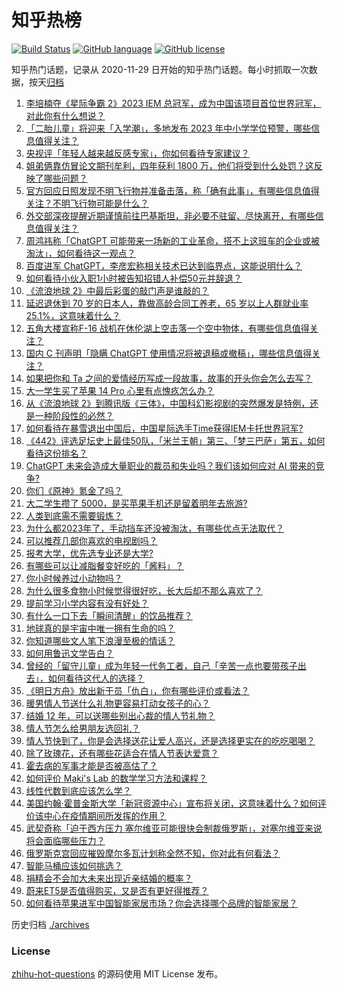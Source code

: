 # 知乎热榜
[![Build Status](https://github.com/ToWeLong/zhihu-hot-questions/workflows/CI/badge.svg)](https://github.com/ToWeLong/zhihu-hot-questions/actions)
[![GitHub language](https://img.shields.io/badge/language-golang-orange.svg)](https://golang.org/)
[![GitHub license](https://img.shields.io/github/license/ToWeLong/zhihu-hot-questions)](https://github.com/ToWeLong/zhihu-hot-questions/blob/main/LICENSE)

知乎热门话题，记录从 2020-11-29 日开始的知乎热门话题。每小时抓取一次数据，按天[归档](./archives)

<!-- BEGIN -->

1. [李培楠夺《星际争霸 2》2023 IEM 总冠军，成为中国该项目首位世界冠军，对此你有什么想说？](https://www.zhihu.com/question/583694151)
1. [「二胎儿童」将迎来「入学潮」，多地发布 2023 年中小学学位预警，哪些信息值得关注？](https://www.zhihu.com/question/583646196)
1. [央视评「年轻人越来越反感专家」，你如何看待专家建议？](https://www.zhihu.com/question/582958215)
1. [姐弟俩靠仿冒论文期刊牟利，四年获利 1800 万，他们将受到什么处罚？这反映了哪些问题？](https://www.zhihu.com/question/583613698)
1. [官方回应日照发现不明飞行物并准备击落，称「确有此事」，有哪些信息值得关注？不明飞行物可能是什么？](https://www.zhihu.com/question/583594930)
1. [外交部深夜提醒近期谨慎前往巴基斯坦，非必要不驻留、尽快离开，有哪些信息值得关注？](https://www.zhihu.com/question/583570759)
1. [周鸿祎称「ChatGPT 可能带来一场新的工业革命，搭不上这班车的企业或被淘汰」，如何看待这一观点？](https://www.zhihu.com/question/583142620)
1. [百度进军 ChatGPT，李彦宏称相关技术已达到临界点，这能说明什么？](https://www.zhihu.com/question/583274744)
1. [如何看待小伙入职1小时被告知招错人补偿50元并辞退？](https://www.zhihu.com/question/583434517)
1. [《流浪地球 2》中最后彩蛋的敲门声是谁敲的？](https://www.zhihu.com/question/580835953)
1. [延迟退休到 70 岁的日本人，靠做高龄合同工养老，65 岁以上人群就业率 25.1%，这意味着什么？](https://www.zhihu.com/question/583556603)
1. [五角大楼宣称F-16 战机在休伦湖上空击落一个空中物体，有哪些信息值得关注？](https://www.zhihu.com/question/583725956)
1. [国内 C 刊声明「隐瞒 ChatGPT 使用情况将被退稿或撤稿」，哪些信息值得关注？](https://www.zhihu.com/question/583569711)
1. [如果把你和 Ta 之间的爱情经历写成一段故事，故事的开头你会怎么去写？](https://www.zhihu.com/question/583149939)
1. [大一学生买了苹果 14 Pro 心里有点愧疚怎么办？](https://www.zhihu.com/question/582616536)
1. [从《流浪地球 2》到腾讯版《三体》，中国科幻影视剧的突然爆发是特例，还是一种阶段性的必然？](https://www.zhihu.com/question/582857860)
1. [如何看待在暴雪退出中国后，中国星际选手Time获得IEM卡托世界冠军?](https://www.zhihu.com/question/583694322)
1. [《442》评选足坛史上最佳50队，「米兰王朝」第三、「梦三巴萨」第五，如何看待这份排名？](https://www.zhihu.com/question/583645644)
1. [ChatGPT 未来会造成大量职业的裁员和失业吗？我们该如何应对 AI 带来的竞争?](https://www.zhihu.com/question/582504413)
1. [你们《原神》氪金了吗？](https://www.zhihu.com/question/583171760)
1. [大二学生攒了 5000，是买苹果手机还是留着明年去旅游?](https://www.zhihu.com/question/583472968)
1. [人类到底需不需要锻炼？](https://www.zhihu.com/question/583122988)
1. [为什么都2023年了，手动挡车还没被淘汰，有哪些优点无法取代？](https://www.zhihu.com/question/583619573)
1. [可以推荐几部你喜欢的电视剧吗？](https://www.zhihu.com/question/583577160)
1. [报考大学，优先选专业还是大学?](https://www.zhihu.com/question/582546115)
1. [有哪些可以让减脂餐变好吃的「酱料」？](https://www.zhihu.com/question/518731094)
1. [你小时候养过小动物吗？](https://www.zhihu.com/question/583432508)
1. [为什么很多食物小时候觉得很好吃，长大后却不那么喜欢了？](https://www.zhihu.com/question/581885595)
1. [提前学习小学内容有没有好处？](https://www.zhihu.com/question/554142676)
1. [有什么一口下去「瞬间清醒」的饮品推荐？](https://www.zhihu.com/question/580909965)
1. [地球真的是宇宙中唯一拥有生命的吗？](https://www.zhihu.com/question/583296707)
1. [你知道哪些文人笔下浪漫至极的情话？](https://www.zhihu.com/question/581560933)
1. [如何用鲁迅文学告白？](https://www.zhihu.com/question/581562928)
1. [曾经的「留守儿童」成为年轻一代务工者，自己「辛苦一点也要带孩子出去」，如何看待这代人的选择？](https://www.zhihu.com/question/582971445)
1. [《明日方舟》放出新干员「仇白」，你有哪些评价或看法？](https://www.zhihu.com/question/583583526)
1. [暖男情人节送什么礼物更容易打动女孩子的心？](https://www.zhihu.com/question/582506062)
1. [结婚 12 年，可以送哪些别出心裁的情人节礼物？](https://www.zhihu.com/question/582285457)
1. [情人节怎么给男朋友选回礼？](https://www.zhihu.com/question/582343831)
1. [情人节快到了，你是会选择送花让爱人高兴，还是选择更实在的吃吃喝喝？](https://www.zhihu.com/question/582045719)
1. [除了玫瑰花，还有哪些花适合在情人节表达爱意？](https://www.zhihu.com/question/582509631)
1. [霍去病的军事才能是否被高估了？](https://www.zhihu.com/question/579870910)
1. [如何评价 Maki's Lab 的数学学习方法和课程？](https://www.zhihu.com/question/582779148)
1. [线性代数到底应该怎么学？](https://www.zhihu.com/question/36282065)
1. [美国约翰·霍普金斯大学「新冠资源中心」宣布将关闭，这意味着什么？如何评价该中心在疫情期间所发挥的作用？](https://www.zhihu.com/question/583375228)
1. [武契奇称「迫于西方压力 塞尔维亚可能很快会制裁俄罗斯」，对塞尔维亚来说将会面临哪些压力？](https://www.zhihu.com/question/583722647)
1. [俄罗斯克宫回应摧毁摩尔多瓦计划称全然不知，你对此有何看法？](https://www.zhihu.com/question/583286733)
1. [智能马桶应该如何挑选？](https://www.zhihu.com/question/573319362)
1. [捐精会不会加大未来出现近亲结婚的概率？](https://www.zhihu.com/question/33255871)
1. [蔚来ET5是否值得购买，又是否有更好得推荐？](https://www.zhihu.com/question/528728322)
1. [如何看待苹果进军中国智能家居市场？你会选择哪个品牌的智能家居？](https://www.zhihu.com/question/581720111)

<!-- END -->

历史归档 [./archives](./archives)


### License
[zhihu-hot-questions](https://github.com/towelong/zhihu-hot-questions) 的源码使用 MIT License 发布。